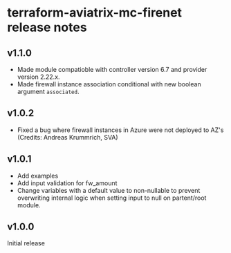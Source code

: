 # terraform-aviatrix-mc-firenet release notes

## v1.1.0
- Made module compatioble with controller version 6.7 and provider version 2.22.x.
- Made firewall instance association conditional with new boolean argument `associated`.

## v1.0.2
- Fixed a bug where firewall instances in Azure were not deployed to AZ's (Credits: Andreas Krummrich, SVA)

## v1.0.1
- Add examples
- Add input validation for fw_amount
- Change variables with a default value to non-nullable to prevent overwriting internal logic when setting input to null on partent/root module.

## v1.0.0
Initial release